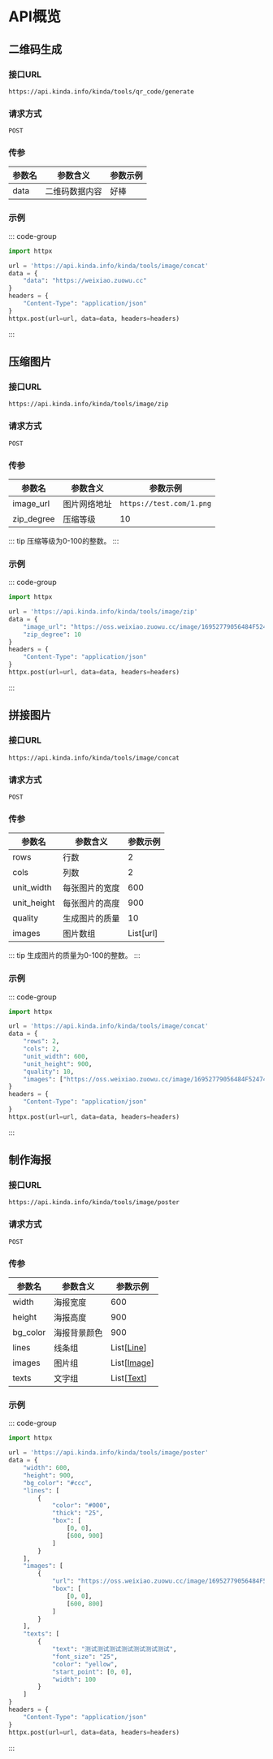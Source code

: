 # API概览

## 二维码生成

### 接口URL

`https://api.kinda.info/kinda/tools/qr_code/generate`

### 请求方式

`POST`

### 传参

| 参数名 | 参数含义       | 参数示例 |
| ------ | -------------- | -------- |
| data   | 二维码数据内容 | 好棒     |

### 示例

::: code-group

```python [python]
import httpx

url = 'https://api.kinda.info/kinda/tools/image/concat'
data = {
    "data": "https://weixiao.zuowu.cc"
}
headers = {
    "Content-Type": "application/json"
}
httpx.post(url=url, data=data, headers=headers)
```
:::

## 压缩图片

### 接口URL

`https://api.kinda.info/kinda/tools/image/zip`

### 请求方式

`POST`

### 传参

| 参数名     | 参数含义     | 参数示例                 |
| ---------- | ------------ | ------------------------ |
| image_url  | 图片网络地址 | `https://test.com/1.png` |
| zip_degree | 压缩等级     | 10                       |

::: tip
压缩等级为0-100的整数。
:::

### 示例

::: code-group

```python [python]
import httpx

url = 'https://api.kinda.info/kinda/tools/image/zip'
data = {
    "image_url": "https://oss.weixiao.zuowu.cc/image/16952779056484F52474BCB05.jpg",
    "zip_degree": 10
}
headers = {
    "Content-Type": "application/json"
}
httpx.post(url=url, data=data, headers=headers)
```
:::

## 拼接图片

### 接口URL

`https://api.kinda.info/kinda/tools/image/concat`

### 请求方式

`POST`

### 传参

| 参数名      | 参数含义       | 参数示例  |
| ----------- | -------------- | --------- |
| rows        | 行数           | 2         |
| cols        | 列数           | 2         |
| unit_width  | 每张图片的宽度 | 600       |
| unit_height | 每张图片的高度 | 900       |
| quality     | 生成图片的质量 | 10        |
| images      | 图片数组       | List[url] |


::: tip
生成图片的质量为0-100的整数。
:::

### 示例

::: code-group

```python [python]
import httpx

url = 'https://api.kinda.info/kinda/tools/image/concat'
data = {
    "rows": 2,
    "cols": 2,
    "unit_width": 600,
    "unit_height": 900,
    "quality": 10,
    "images": ["https://oss.weixiao.zuowu.cc/image/16952779056484F52474BCB05.jpg", "https://oss.weixiao.zuowu.cc/image/1695277905661962DEC0BEFA5.jpg", "https://oss.weixiao.zuowu.cc/image/1695277905665067D45D14B8E.jpg", "https://oss.weixiao.zuowu.cc/image/169527790566722E25FA78700.jpg"]
}
headers = {
    "Content-Type": "application/json"
}
httpx.post(url=url, data=data, headers=headers)
```
:::

## 制作海报

### 接口URL

`https://api.kinda.info/kinda/tools/image/poster`

### 请求方式

`POST`

### 传参 

| 参数名   | 参数含义     | 参数示例                                 |
| -------- | ------------ | ---------------------------------------- |
| width    | 海报宽度     | 600                                      |
| height   | 海报高度     | 900                                      |
| bg_color | 海报背景颜色 | 900                                      |
| lines    | 线条组       | List[[Line](./class-refrence.md#line)]   |
| images   | 图片组       | List[[Image](./class-refrence.md#image)] |
| texts    | 文字组       | List[[Text](./class-refrence.md#text)]   |

### 示例

::: code-group

```python [python]
import httpx

url = 'https://api.kinda.info/kinda/tools/image/poster'
data = {
    "width": 600,
    "height": 900,
    "bg_color": "#ccc",
    "lines": [
        {
            "color": "#000",
            "thick": "25",
            "box": [
                [0, 0], 
                [600, 900]
            ]
        }
    ],
    "images": [
        {
            "url": "https://oss.weixiao.zuowu.cc/image/16952779056484F52474BCB05.jpg",
            "box": [
                [0, 0], 
                [600, 800]
            ]
        }
    ],
    "texts": [
        {
            "text": "测试测试测试测试测试测试测试",
            "font_size": "25",
            "color": "yellow",
            "start_point": [0, 0],
            "width": 100
        }
    ]
}
headers = {
    "Content-Type": "application/json"
}
httpx.post(url=url, data=data, headers=headers)
```
:::